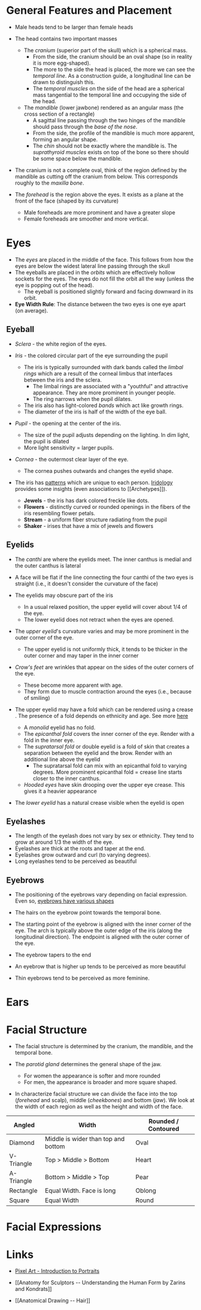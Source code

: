 # General Features and Placement 
* Male heads tend to be larger than female heads

* The head contains two important masses 
	* The *cranium* (superior part of the skull) which is a spherical mass. 
		* From the side, the cranium should be an oval shape (so in reality it is more egg-shaped).
		* The more to the side the head is placed, the more we can see the *temporal line*. As a construction guide, a longitudinal line can be drawn to distinguish this.
		* The *temporal muscles* on the side of the head are a spherical mass tangential to the temporal line and occupying the side of the head.
	* The *mandible* (lower jawbone) rendered as an angular mass (the cross section of a rectangle)
		* A sagittal line passing through the two hinges of the mandible should pass through the *base of the nose*. 
		* From the side, the profile of the mandible is much more apparent, forming an angular shape. 
		* The *chin* should not be exactly where the mandible is. The *suprathyroid muscles* exists on top of the bone so there should be some space below the mandible.  
* The cranium is not a complete oval, think of the region defined by the mandible as cutting off the cranium from below. This corresponds roughly to the *maxilla bone*. 

* The *forehead* is the region above the eyes. It exists as a plane at the front of the face (shaped by its curvature)
	* Male foreheads are more prominent and have a greater slope 
	* Female foreheads are smoother and more vertical.
# Eyes
* The *eyes* are placed in the middle of the face. This follows from how the eyes are below the widest lateral line passing through the skull
* The eyeballs are placed in the *orbits* which are effectively hollow sockets for the eyes. The eyes do not fill the orbit all the way (unless the eye is popping out of the head). 
	* The eyeball is positioned slightly forward and facing downward in its orbit. 
* **Eye Width Rule**: The distance between the two eyes is one eye apart (on average). 

## Eyeball 
* *Sclera* - the white region of the eyes. 
* *Iris* - the colored circular part of the eye surrounding the pupil 
	* The iris is typically surrounded with dark bands called the *limbal rings* which are a result of the corneal limbus that interfaces between the iris and the sclera.
		* The limbal rings are associated with a "youthful" and attractive appearance. They are more prominent in younger people. 
		* The ring narrows when the pupil dilates. 
	* The iris also has light-colored *bands* which act like growth rings. 
	* The diameter of the iris is half of the width of the eye ball. 
* *Pupil* - the opening at the center of the iris. 
	* The size of the pupil adjusts depending on the lighting. In dim light, the pupil is dilated
	* More light sensitivity = larger pupils. 
* *Cornea* - the outermost clear layer of the eye. 
	* The cornea pushes outwards and changes the eyelid shape. 

* The iris has [patterns](https://getsmarteye.com/iris-patterns-the-4-main-types/) which are unique to each person. [Iridology](https://rayid.com/iris-patternsstructures-previous/) provides some insights (even associations to [[Archetypes]]). 
	* **Jewels** - the iris has dark colored freckle like dots. 
	* **Flowers** - distinctly curved or rounded openings in the fibers of the iris resembling flower petals.
	* **Stream** - a uniform fiber structure radiating from the pupil 
	* **Shaker** - irises that have a mix of jewels and flowers 

## Eyelids 
* The *canthi* are where the eyelids meet. The inner canthus is medial and the outer canthus is lateral 
* A face will be flat if the line connecting the four canthi of the two eyes is straight (i.e., it doesn't consider the curvature of the face)
 * The eyelids may obscure part of the iris 
	* In a usual relaxed position, the upper eyelid will cover about $1/4$ of the eye. 
	* The lower eyelid does not retract when the eyes are opened. 
* The *upper eyelid*'s curvature varies and may be more prominent in the outer corner of the eye. 
	* The upper eyelid is not uniformly thick, it tends to be thicker in the outer corner and may taper in the inner corner 

* *Crow's feet* are wrinkles that appear on the sides of the outer corners of the eye. 
	* These become more apparent with age.  
	* They form due to muscle contraction around the eyes (i.e., because of smiling)
* The upper eyelid may have a fold which can be rendered using a crease . The presence of a fold  depends on  ethnicity and age. See more [here](https://www.nvisioncenters.com/eye-shapes/)
	* A *monolid* eyelid has no fold. 
	* The *epicanthal fold* covers the inner corner of the eye. Render with a fold in the inner eye. 
	* The *supratarsal fold* or double eyelid is a fold of skin that creates a separation between the eyelid and the brow.  Render with an additional line above the eyelid
		* The supratarsal fold can mix with an epicanthal fold to varying degrees.  More prominent epicanthal fold = crease line starts closer to the inner canthus. 
	* *Hooded eyes* have skin drooping over the upper eye crease. This gives it a heavier appearance 
* The *lower eyelid* has a natural crease visible when the eyelid is open 

## Eyelashes  
* The length of the eyelash does not vary by sex or ethnicity. They tend to grow at around $1/3$ the width of the eye. 
* Eyelashes are thick at the roots and taper at the end. 
* Eyelashes grow outward and curl (to varying degrees). 
* Long eyelashes tend to be perceived as beautiful 

## Eyebrows 
* The positioning of the eyebrows vary depending on facial expression.  Even so, [eyebrows have various shapes](https://lilacst.com/pages/eyebrow-shapes)
* The hairs on the eyebrow point towards the temporal bone. 
* The starting point of the eyebrow is aligned with the inner corner of the eye. The arch is typically above the outer edge of the iris (along the longitudinal direction). The endpoint is aligned with the outer corner of the eye. 
* The eyebrow tapers to the end 

* An eyebrow that is higher up tends to be perceived as more beautiful
* Thin eyebrows tend to be perceived as more feminine. 

# Ears 

# Facial Structure
* The facial structure is determined by the cranium, the mandible, and the temporal bone. 
* The *parotid gland* determines the general shape of the jaw.
	* For women the appearance is softer and more rounded
	* For men, the appearance is broader and more square shaped.

* In characterize facial structure we can divide the face into the top (*forehead* and scalp), middle (*cheekbones*) and bottom (*jaw*). We look at the width of each region as well as the height and width of the face. 

| Angled | Width | Rounded / Contoured |
| ---- | ---- | ---- |
| Diamond | Middle is wider than top and bottom | Oval |
| V-Triangle  | Top > Middle > Bottom  | Heart  |
| A-Triangle  | Bottom > Middle > Top  | Pear  |
| Rectangle  | Equal Width. Face is long  | Oblong  |
| Square  | Equal Width  | Round  |

# Facial Expressions 

# Links 
* [Pixel Art - Introduction to Portraits](https://www.youtube.com/watch?v=3PQdx3o7gJA)
* [[Anatomy for Sculptors -- Understanding the Human Form by Zarins and Kondrats]]

* [[Anatomical Drawing -- Hair]]